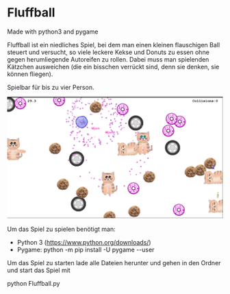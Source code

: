 # Fluffball
Made with python3 and pygame 

Fluffball ist ein niedliches Spiel, bei dem man einen kleinen flauschigen Ball steuert
und versucht, so viele leckere Kekse und Donuts zu essen ohne gegen herumliegende Autoreifen 
zu rollen. Dabei muss man spielenden Kätzchen ausweichen (die ein bisschen verrückt sind, denn sie 
denken, sie können fliegen). 

Spielbar für bis zu vier Person.

![Screen1.png](Screen1.png)

Um das Spiel zu spielen benötigt man:
 - Python 3  (https://www.python.org/downloads/)
 - Pygame:  python -m pip install -U pygame --user

Um das Spiel zu starten lade alle Dateien herunter und gehen in den Ordner und start das Spiel mit

python Fluffball.py

 


